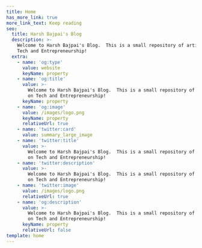 ```yaml
---
title: Home
has_more_link: true
more_link_text: Keep reading
seo:
  title: Harsh Bajpai's Blog
  description: >-
    Welcome to Harsh Bajpai's Blog.  This is a small repository of articles on
    Tech and Entrepreneurship!
  extra:
    - name: 'og:type'
      value: website
      keyName: property
    - name: 'og:title'
      value: >-
        Welcome to Harsh Bajpai's Blog.  This is a small repository of articles
        on Tech and Entrepreneurship!
      keyName: property
    - name: 'og:image'
      value: /images/logo.png
      keyName: property
      relativeUrl: true
    - name: 'twitter:card'
      value: summary_large_image
    - name: 'twitter:title'
      value: >-
        Welcome to Harsh Bajpai's Blog.  This is a small repository of articles
        on Tech and Entrepreneurship!
    - name: 'twitter:description'
      value: >-
        Welcome to Harsh Bajpai's Blog.  This is a small repository of articles
        on Tech and Entrepreneurship!
    - name: 'twitter:image'
      value: /images/logo.png
      relativeUrl: true
    - name: 'og:description'
      value: >-
        Welcome to Harsh Bajpai's Blog.  This is a small repository of articles
        on Tech and Entrepreneurship!
      keyName: property
      relativeUrl: false
template: home
---
```

